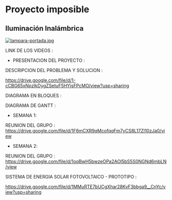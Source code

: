 # Proyecto imposible
## Iluminación Inalámbrica
[![lampara-portada.jpg](https://i.postimg.cc/bwBfJj0y/lampara-portada.jpg)](https://postimg.cc/PCYR39F9)

LINK DE LOS VIDEOS :

+ PRESENTACION DEL PROYECTO :

DESCRIPCION DEL PROBLEMA Y SOLUCION : 

https://drive.google.com/file/d/1-cCBG65xNpzIkDygZSetuF5HYjsFPcMO/view?usp=sharing

DIAGRAMA EN BLOQUES : 


 DIAGRAMA DE GANTT : 



+ SEMANA 1:

REUNION DEL GRUPO :  https://drive.google.com/file/d/1F6mCXR9qMcofqqFm7yCS8L17Zl10zJa0/view

+ SEMANA 2:

REUNION DEL GRUPO :  https://drive.google.com/file/d/1oqBwH5bwzeOPa2AOl5bS5S0NGNd6mbLN/view

SISTEMA DE ENERGIA SOLAR FOTOVOLTAICO - PROTOTIPO : 

https://drive.google.com/file/d/1MMuRTE7bUCgXhar28KvF3bbga9__CnYc/view?usp=sharing
